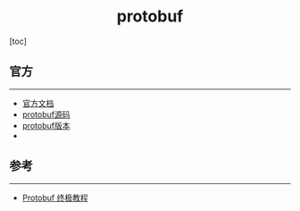 <h1 align="center">protobuf</h1>

[toc]

## 官方

---

* [官方文档](https://developers.google.com/protocol-buffers)
* [protobuf源码](https://github.com/protocolbuffers/protobuf)
* [protobuf版本](https://repo1.maven.org/maven2/com/google/protobuf/protoc/)
* 

## 参考

---

* [Protobuf 终极教程](https://colobu.com/2019/10/03/protobuf-ultimate-tutorial-in-go/)

